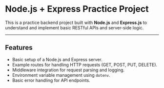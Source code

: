 # Node.js + Express Practice Project

This is a practice backend project built with **Node.js** and **Express.js** to understand and implement basic RESTful APIs and server-side logic.

---

## Features
- Basic setup of a Node.js and Express server.
- Example routes for handling HTTP requests (GET, POST, PUT, DELETE).
- Middleware integration for request parsing and logging.
- Environment variable management using `dotenv`.
- Basic error handling for API endpoints.


